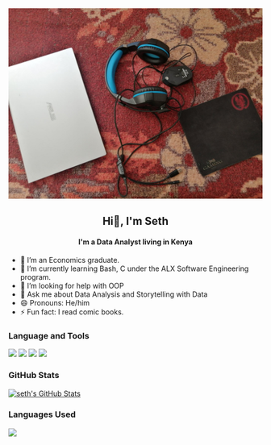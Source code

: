 <img src= "https://github.com/Sgechuki/Sgechuki/blob/main/FDRTPGUWEAE0p4b.jpg" alt = " My ReadMe jpg">
<h2 align="center">Hi👋, I'm Seth</h2>
<h4 align="center">I'm a Data Analyst living in Kenya</h4>
<ul>
  <li>🔭 I’m an Economics graduate.</li>
  <li>🌱 I’m currently learning Bash, C under the ALX Software Engineering program.</li>
  <!--<li>👯 I’m looking to collaborate on ...</li>-->
  <li>🤔 I’m looking for help with OOP</li>
  <li>💬 Ask me about Data Analysis and Storytelling with Data</li>
  <!--<li>📫 How to reach me: ...</li>-->
  <li>😄 Pronouns: He/him</li>
  <li>⚡ Fun fact: I read comic books.</li>
</ul>
<h3>Language and Tools</h3>


![](https://img.shields.io/badge/Code-Python-informational?style=flat&logo=Python&logoColor=white&color=2bbc8a)
![](https://img.shields.io/badge/Query-SQL-informational?style=flat&logo=SQL&logoColor=white&color=2bbc8a)
![](https://img.shields.io/badge/Tools-Jupyter-informational?style=flat&logo=Jupyter&logoColor=white&color=2bbc8a)
![](https://img.shields.io/badge/Tools-Power_BI-informational?style=flat&logo=Power_BI&logoColor=white&color=2bbc8a)
<h3>GitHub Stats</h3>

<a href="https://github.com/Sgechuki/Sgechuki">
  <img align="center" src="https://github-readme-stats.vercel.app/api?username=Sgechuki&show_icons=true&line_height=27&count_private=true&title_color=ffffff&text_color=c9cacc&icon_color=2bbc8a&bg_color=1d1f21" alt="seth's GitHub Stats">
</a>
<div>
  <h3>Languages Used</h3>
<a href="https://github.com/Sgechuki/Sgechuki">
  <img align="center" src="https://github-readme-stats.vercel.app/api/top-langs/?username=Sgechuki&hide=java,html,tex&title_color=ffffff&text_color=c9cacc&icon_color=2bbc8a&bg_color=1d1f21&langs_count=3"></a>
</div>
